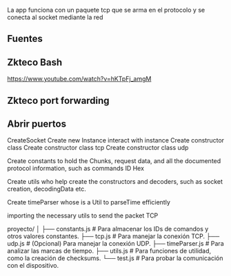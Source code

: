 La app funciona con un paquete tcp que se arma en el protocolo y se conecta al socket mediante la red 



## Fuentes

## Zkteco Bash
https://www.youtube.com/watch?v=hKTpFj_amgM

## Zkteco port forwarding 

## Abrir puertos




CreateSocket
Create new Instance
interact with instance
Create constructor class
Create constructor class tcp
Create constructor class udp

Create constants to hold the Chunks, request data, and all the documented protocol information, such as commands ID Hex

Create utils who help create the constructors and decoders, such as socket creation, decodingData etc.

Create timeParser whose is a Util to parseTime efficiently

importing the necessary utils to send the packet TCP



proyecto/
│
├── constants.js      # Para almacenar los IDs de comandos y otros valores constantes.
├── tcp.js            # Para manejar la conexión TCP.
├── udp.js            # (Opcional) Para manejar la conexión UDP.
├── timeParser.js     # Para analizar las marcas de tiempo.
├── utils.js          # Para funciones de utilidad, como la creación de checksums.
└── test.js           # Para probar la comunicación con el dispositivo.


